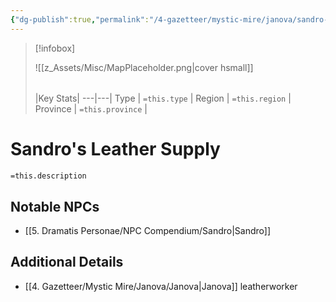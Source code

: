 ```yaml
---
{"dg-publish":true,"permalink":"/4-gazetteer/mystic-mire/janova/sandro-s-leather-supply/","noteIcon":""}
---
```



> [!infobox]
> 
> ![[z_Assets/Misc/MapPlaceholder.png\|cover hsmall]]
> ###### 
> |Key Stats|
> ---|---|
> Type | `=this.type` |
> Region | `=this.region` |
> Province | `=this.province` |

# Sandro's Leather Supply

 `=this.description`

## Notable NPCs 
- [[5. Dramatis Personae/NPC Compendium/Sandro\|Sandro]]

## Additional Details
- [[4. Gazetteer/Mystic Mire/Janova/Janova\|Janova]] leatherworker

